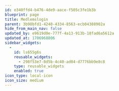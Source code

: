 ```yaml
---
id: e340ffd4-b476-4de9-aace-f505c3fe1b3b
blueprint: page
title: Medlemslogin
parent: 3b98bfd1-4240-4334-8563-ecb04388902a
hide_from_main_nav: false
updated_by: e9619d0e-777f-4a13-913b-18fad6a5612a
updated_at: 1706968806
sidebar_widgets:
  -
    id: ls655g6s
    reusable_widgets:
      - 298f53e7-8d5b-4c40-ad04-d7776bb9e8c8
    type: reusable_widgets
    enabled: true
icon_type: local-icon
icon_size: medium
---
```

